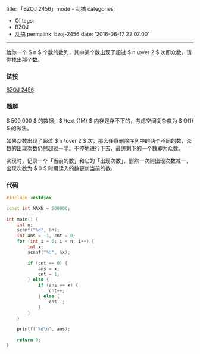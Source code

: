 title: 「BZOJ 2456」mode - 乱搞
categories:
  - OI
tags:
  - BZOJ
  - 乱搞
permalink: bzoj-2456
date: '2016-06-17 22:07:00'
---

给你一个 $ n $ 个数的数列，其中某个数出现了超过 $ n \over 2 $ 次即众数，请你找出那个数。

<!-- more -->

### 链接

[BZOJ 2456](http://www.lydsy.com/JudgeOnline/problem.php?id=2456)

### 题解

$ 500,000 $ 的数据，$ \text {1M} $ 内存是存不下的，考虑空间复杂度为 $ O(1) $ 的做法。

如果众数出现了超过 $ n \over 2 $ 次，那么任意删除序列中的两个不同的数，众数的出现次数仍然超过一半。不停地进行下去，最终剩下的一个数即为众数。

实现时，记录一个「当前的数」和它的「出现次数」，删除一次则出现次数减一，出现次数为 $ 0 $ 时用读入的数更新当前的数。

### 代码

```cpp
#include <cstdio>

const int MAXN = 500000;

int main() {
    int n;
    scanf("%d", &n);
    int ans = -1, cnt = 0;
    for (int i = 0; i < n; i++) {
        int x;
        scanf("%d", &x);

        if (cnt == 0) {
            ans = x;
            cnt = 1;
        } else {
            if (ans == x) {
                cnt++;
            } else {
                cnt--;
            }
        }
    }

    printf("%d\n", ans);

    return 0;
}
```